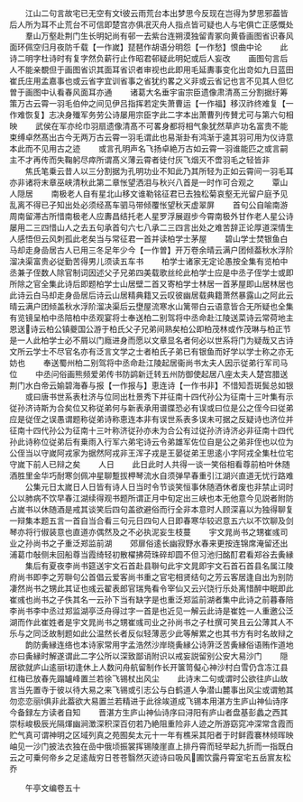 <!-- { "loadSidebar": true } -->
　　江山二句言故宅已无空有文彼云雨荒台本出梦思今反现在岂得为梦思邪葢皆后人所为耳不止荒台不可信即楚宫亦俱冺灭舟人指点皆可疑也人与宅俱亡正感慨处
　　羣山万壑赴荆门生长明妃尚有邨一去紫台连朔漠独留青冢向黄昏画图省识春风面环佩空归月夜防千载【一作嵗】琵琶作胡语分明怨【一作愁】恨曲中论
　　此诗二明字杜诗时有复字然负薪行止作昭君邨疑此明妃或后人妄改
　　画图句言后人不能亲覩但于画图省识其面耳省识者审视也此即用毛延夀事变化出竒如九日蓝田崔氏庄用孟嘉事也或云省字宜训省事之省犹约畧之义非或云省记也言不见其人但忆曽于画图中认看春风面耳亦通
　　诸葛大名垂宇宙宗臣遗像肃清髙三分割据纡筹策万古云霄一羽毛伯仲之间见伊吕指挥若定失萧曹运【一作福】移汉祚终难复【一作难恢复】志决身殱军务劳公诗屡用宗臣字此二字本出萧曹列传賛尤可与第六句相映
　　武侯在军亦纶巾羽扇遗像清髙不可畧身都将相气象犹然草庐功名富贵不能束缚卓然髙出古今无两万古云霄一羽毛谓此也易渐卦有鸿渐于逵其羽可用为仪诗意本此而不见用古之迹
　　或言孔明声名飞扬卓絶万古如云霄一羽谁能匹之或言嗣主不才再传而失鞠躬尽瘁所谓髙义薄云霄者徒付灰飞烟灭不啻羽毛之轻皆非
　　焦氏笔乗云昔人以三分割据为孔明功业不知此乃其所轻为正如云霄间一羽毛耳亦非诸将末章巫峡清秋此第二章怅望洒泪与秋兴八首是一时作可合观之
　　覃山人隠居
　　南极老人自有星北山移文谁勒铭征君已去独松菊哀壑无光留户庭予见乱离不得已子知出处必须经髙车驷马带倾覆怅望秋天虚翠屏
　　首句公自喻南游周南留滞古所惜南极老人应夀昌结托老人星罗浮展遐步今霄南极外甘作老人星公诗屡用二三四惜山人之去五句承首句六七八承二三四言出处之难苦辞正论厚道深情生人感悟但云风刺孤此老矣当与常征君一首并读柏学士茅屋
　　碧山学士焚银鱼白马却走身嵒居古人已用三冬足年少今【一作曽】开万卷余晴云满户团倾葢秋水浮阶溜决渠富贵必従勤苦得男儿须读五车书
　　柏学士诸家无定论愚按全集有览柏中丞兼子侄数人除官制词因述父子兄弟四美载歌丝纶此柏学士应是中丞子侄学士或即所除之官全集此诗后即题柏学士山居壁二首又寄柏学士林居一首茅屋即山居林居也此诗云白马却走身嵒居后诗云山居精典籍又云叹彼幽居载典籍萧然暴露山之阿此云晴云满户团倾盖秋水浮阶溜决渠后云壄屋流寒水山篱带白云语意皆合无所疑也全集有览镜呈柏中丞陪柏中丞观宴将士奉送柏二别驾将中丞命赴江陵送菜诗云常荷地主恩送诗云柏公镇夔国公游于柏氏父子兄弟间熟矣柏公即柏茂林或作茂琳与柏正节是一人此柏学士必不屑以门廕进身而愿以文章显名者何必以世系将门为疑哉又古诗文所云学士不尽官名亦有泛言文学之士者柏氏子弟已有银鱼而好学以学士称之亦无妨也
　　奉送蜀州柏二别驾将中丞命赴江陵起居衞尚书太夫人因示従弟行军司马位
　　中丞问俗画熊频爱弟传书防鹢新迁转五州防御使起居八座太夫人楚宫腊送荆门水白帝云媮碧海春与报【一作报与】恵连诗【一作书非】不惜知吾斑鬓总如银
　　或曰唐书世系表杜济与位同出杜景秀下并征南十四代孙公为征南十三叶集有示従孙济诗斯为合矣位又称従弟何与新表承用谱牒恐必有误或曰位是公之侄今曰従弟应是従侄之误愚谓题称従弟诗称恵连本非有误世系表多误未可据之反疑诗也济位并征南十四代孙公为征南十三叶称济従孙亦未为合公有过従孙济诗济必非征南十四代孙此诗称位従弟后有乗雨入行军六弟宅诗云令弟雄军佐位自是公之弟非侄也以位为公侄当以守嵗阿戎家为据然阿戎非王浑子戎是王晏従弟王思逺小字阿戎全集杜位宅守嵗下前人已辩之矣
　　人日
　　此日此时人共得一谈一笑俗相看尊前柏叶休随酒胜里金华巧耐寒剑佩冲星聊蹔拔柙琴流水自须弹早春重引江湖兴直道无忧行路难
　　公集元日太嵗日人日皆有诗人日当时令节谈笑恒事休随酒休者废也非禁止词时公以肺病不饮早春江湖续得观书题所谓正月中旬定出三峡也本无他意今见説者附防占嵗书以休随酒是戒其谈笑后四句盖欲避俗而行全非本意时人顾深喜以为独得聊复一辩集本题五言一首自当合看三句元日四句人日即春寒华较迟意五六以不饮聊及剑琴亦将行俶装意也直道亦偶然及之不必执泥妄生枝蔓
　　宇文晁尚书之甥崔彧司业之孙尚书之子重泛郑监前湖
　　郊扉俗逺长幽寂野水春来更按连锦席淹留还出浦葛巾敧侧未回船尊当霞绮轻初散櫂拂荷珠碎却圆不但习池归酩酊君看郑谷去夤縁
　　集后有夏夜李尚书筵送宇文石首赴县聨句此宇文晁即宇文石首石首县名属江陵府尚书即李之芳聨句公首倡云爱客尚书重之官宅相贤结句之芳云客居逢自出为别防凄然尚书之甥此其证也彧云翟表郎官瑞鳬看令宰仙又云兴饶行乐处离惜醉中眠即此崔彧也尚书之子佚其名一云孙下当有缺字是也重泛郑监前湖者集中此诗之前暮春陪李尚书李中丞过郑监湖亭泛舟得过字一首是也近见一解云此诗是崔姓一人重邀公泛湖而作此崔姓者是宇文晁尚书之甥崔彧司业之孙尚书之子杜撰可笑且云公薄其人不乐与之同泛故制题如此公温然长者反似轻薄恶少此等解累之也其书方有时名故辩之
　　韵防夤縁连络也本诗家常用字孟浩然沙岸晓夤縁公诗蓱泛苦夤縁俗语贿作道地亦曰夤縁时解遂谓此二字公所以深致鄙诮附识以戒妄説留别公安大易沙门
　　隠居欲就庐山逺丽初逢休上人数问舟航留制作长开箧笥儗心神沙村白雪仍含冻江县红梅已放春先蹋罏峰置兰若徐飞锡杖出风尘
　　此诗末二句或谓时公欲往庐山故言当先置寺于彼以待大易之来飞锡或引志公与白鹤道人争潜山麓事出风尘或谓勉其勿恋恋丽俱非此葢欲大易置兰若精进于此徐竢道成飞锡本用湛方生庐山神仙诗序今备録左方读者自知
　　晋湛方生庐山神仙诗序曰浔阳有庐山者盘基彭蠡之西其崇标峻极辰光隔煇幽涧澂深积深百仞若乃絶阻重险非人迹之所游窈窕冲深常含霞而贮气真可谓神明之区域列真之苑囿矣太元十一年有樵采其阳者于时鲜霞褰林倾晖映岫见一沙门披法衣独在嵒中俄顷振裳挥锡陵崖直上排丹霄而轻举起九折而一指既白云之可乗何帝乡之足逺哉穷日苍苍翳然灭迹诗曰吸风圃饮露丹霄室宅五岳賔友松乔








　　午亭文编卷五十
